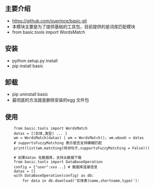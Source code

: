 ## 主要介绍
* https://github.com/ouprince/basic.git
* 本模块主要是为了提供基础的工具包，目前提供的是词库匹配模块
* from basic.tools import WordsMatch

## 安装
* python setup.py install 
* pip install basic

## 卸载
* pip uninstall basic
* 最彻底的方法就是删除安装的egg 文件包

## 使用
```
    from basic.tools import WordsMatch
    datas = [(实体,类型) ... ]
    wm = WordsMatch(datas) | wm = WordsMatch(); wm.wbook = datas
    # supportsFuzzyMatching 表示是否支持模糊匹配
    print(list(wm.matching(待测句子,supportsFuzzyMatching = False)))
    
    # 如果datas 在数据库，支持从数据下载
    from basic.tools import DataBaseOperation
    config = {"user":xxx ..} # 数据库连接信息
    datas = []
    with DataBaseOperation(config) as db:
        for data in db.download('实体表(name,shortname,type)'):
```
